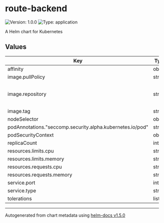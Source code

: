 # route-backend

![Version: 1.0.0](https://img.shields.io/badge/Version-1.0.0-informational?style=flat-square) ![Type: application](https://img.shields.io/badge/Type-application-informational?style=flat-square)

A Helm chart for Kubernetes

## Values

| Key | Type | Default | Description |
|-----|------|---------|-------------|
| affinity | object | `{}` |  |
| image.pullPolicy | string | `"Always"` |  |
| image.repository | string | `"ghcr.io/international-data-spaces-association/dataspace-connector/tests/route-backend"` |  |
| image.tag | string | `"latest"` |  |
| nodeSelector | object | `{}` |  |
| podAnnotations."seccomp.security.alpha.kubernetes.io/pod" | string | `"runtime/default"` |  |
| podSecurityContext | object | `{}` |  |
| replicaCount | int | `1` |  |
| resources.limits.cpu | string | `"8"` |  |
| resources.limits.memory | string | `"4Gi"` |  |
| resources.requests.cpu | string | `"250m"` |  |
| resources.requests.memory | string | `"1Gi"` |  |
| service.port | int | `5000` |  |
| service.type | string | `"ClusterIP"` |  |
| tolerations | list | `[]` |  |

----------------------------------------------
Autogenerated from chart metadata using [helm-docs v1.5.0](https://github.com/norwoodj/helm-docs/releases/v1.5.0)
